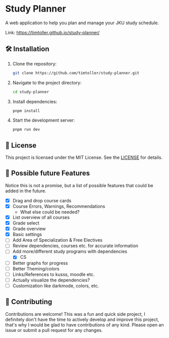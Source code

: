 # Study Planner

A web application to help you plan and manage your JKU study schedule.

Link: https://timtoller.github.io/study-planner/

## 🛠️ Installation

1. Clone the repository:
   ```sh
   git clone https://github.com/timtoller/study-planner.git
   ```
2. Navigate to the project directory:
   ```sh
   cd study-planner
   ```
3. Install dependencies:
   ```sh
   pnpm install
   ```
4. Start the development server:
   ```sh
   pnpm run dev
   ```

## 📄 License

This project is licensed under the MIT License. See the [LICENSE](https://choosealicense.com/licenses/mit/) for details.

## 📝 Possible future Features

Notice this is not a promise, but a list of possible features that could be added in the future.

- [x] Drag and drop course cards
- [x] Course Errors, Warnings, Recommendations
  - What else could be needed?
- [x] List overview of all courses
- [x] Grade select
- [x] Grade overview
- [x] Basic settings
- [ ] Add Area of Specialization & Free Electives
- [ ] Review dependencies, courses etc. for accurate information
- [ ] Add more/different study programs with dependencies
  - [x] CS 
- [ ] Better graphs for progress
- [ ] Better Theming/colors
- [ ] Links/References to kusss, moodle etc.
- [ ] Actually visualize the dependencies?
- [ ] Customization like darkmode, colors, etc.

## 🤝 Contributing

Contributions are welcome! This was a fun and quick side project, I definitely don't have the time to actively develop and improve this project, that's why I would be glad to have contributions of any kind. Please open an issue or submit a pull request for any changes.
